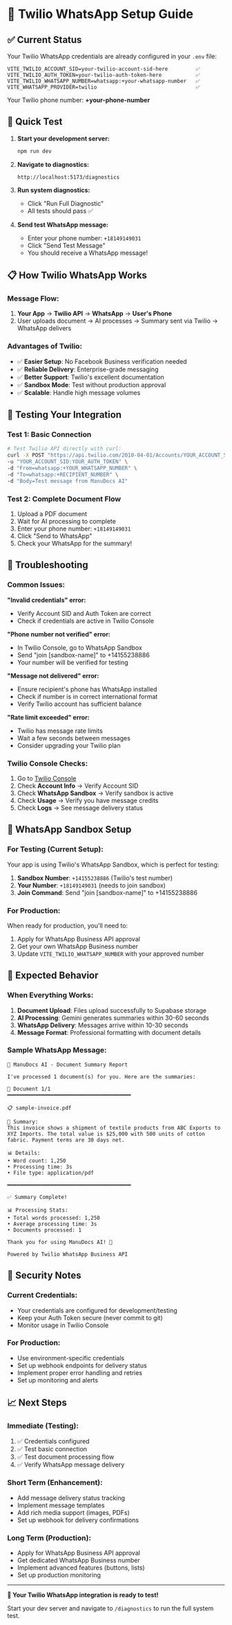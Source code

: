 # 📱 Twilio WhatsApp Setup Guide

## ✅ Current Status

Your Twilio WhatsApp credentials are already configured in your `.env` file:

```env
VITE_TWILIO_ACCOUNT_SID=your-twilio-account-sid-here         ✅
VITE_TWILIO_AUTH_TOKEN=your-twilio-auth-token-here           ✅
VITE_TWILIO_WHATSAPP_NUMBER=whatsapp:+your-whatsapp-number   ✅
VITE_WHATSAPP_PROVIDER=twilio                                ✅
```

Your Twilio phone number: **+your-phone-number**

## 🚀 Quick Test

1. **Start your development server:**

   ```bash
   npm run dev
   ```

2. **Navigate to diagnostics:**

   ```
   http://localhost:5173/diagnostics
   ```

3. **Run system diagnostics:**

   - Click "Run Full Diagnostic"
   - All tests should pass ✅

4. **Send test WhatsApp message:**
   - Enter your phone number: `+18149149031`
   - Click "Send Test Message"
   - You should receive a WhatsApp message!

## 📋 How Twilio WhatsApp Works

### Message Flow:

1. **Your App** → **Twilio API** → **WhatsApp** → **User's Phone**
2. User uploads document → AI processes → Summary sent via Twilio → WhatsApp delivers

### Advantages of Twilio:

- ✅ **Easier Setup**: No Facebook Business verification needed
- ✅ **Reliable Delivery**: Enterprise-grade messaging
- ✅ **Better Support**: Twilio's excellent documentation
- ✅ **Sandbox Mode**: Test without production approval
- ✅ **Scalable**: Handle high message volumes

## 🧪 Testing Your Integration

### Test 1: Basic Connection

```bash
# Test Twilio API directly with curl:
curl -X POST "https://api.twilio.com/2010-04-01/Accounts/YOUR_ACCOUNT_SID/Messages.json" \
-u "YOUR_ACCOUNT_SID:YOUR_AUTH_TOKEN" \
-d "From=whatsapp:+YOUR_WHATSAPP_NUMBER" \
-d "To=whatsapp:+RECIPIENT_NUMBER" \
-d "Body=Test message from ManuDocs AI"
```

### Test 2: Complete Document Flow

1. Upload a PDF document
2. Wait for AI processing to complete
3. Enter your phone number: `+18149149031`
4. Click "Send to WhatsApp"
5. Check your WhatsApp for the summary!

## 🔧 Troubleshooting

### Common Issues:

**"Invalid credentials" error:**

- Verify Account SID and Auth Token are correct
- Check if credentials are active in Twilio Console

**"Phone number not verified" error:**

- In Twilio Console, go to WhatsApp Sandbox
- Send "join [sandbox-name]" to +14155238886
- Your number will be verified for testing

**"Message not delivered" error:**

- Ensure recipient's phone has WhatsApp installed
- Check if number is in correct international format
- Verify Twilio account has sufficient balance

**"Rate limit exceeded" error:**

- Twilio has message rate limits
- Wait a few seconds between messages
- Consider upgrading your Twilio plan

### Twilio Console Checks:

1. Go to [Twilio Console](https://console.twilio.com/)
2. Check **Account Info** → Verify Account SID
3. Check **WhatsApp Sandbox** → Verify sandbox is active
4. Check **Usage** → Verify you have message credits
5. Check **Logs** → See message delivery status

## 📱 WhatsApp Sandbox Setup

### For Testing (Current Setup):

Your app is using Twilio's WhatsApp Sandbox, which is perfect for testing:

1. **Sandbox Number**: `+14155238886` (Twilio's test number)
2. **Your Number**: `+18149149031` (needs to join sandbox)
3. **Join Command**: Send "join [sandbox-name]" to +14155238886

### For Production:

When ready for production, you'll need to:

1. Apply for WhatsApp Business API approval
2. Get your own WhatsApp Business number
3. Update `VITE_TWILIO_WHATSAPP_NUMBER` with your approved number

## 🎯 Expected Behavior

### When Everything Works:

1. **Document Upload**: Files upload successfully to Supabase storage
2. **AI Processing**: Gemini generates summaries within 30-60 seconds
3. **WhatsApp Delivery**: Messages arrive within 10-30 seconds
4. **Message Format**: Professional formatting with document details

### Sample WhatsApp Message:

```
📄 ManuDocs AI - Document Summary Report

I've processed 1 document(s) for you. Here are the summaries:

📄 Document 1/1
━━━━━━━━━━━━━━━━━━━━━━━━━━━━━━━━━━━━━━━━

📋 sample-invoice.pdf

📝 Summary:
This invoice shows a shipment of textile products from ABC Exports to XYZ Imports. The total value is $25,000 with 500 units of cotton fabric. Payment terms are 30 days net.

📊 Details:
• Word count: 1,250
• Processing time: 3s
• File type: application/pdf

━━━━━━━━━━━━━━━━━━━━━━━━━━━━━━━━━━━━━━━━

✅ Summary Complete!

📊 Processing Stats:
• Total words processed: 1,250
• Average processing time: 3s
• Documents processed: 1

Thank you for using ManuDocs AI! 🤖

Powered by Twilio WhatsApp Business API
```

## 🔐 Security Notes

### Current Credentials:

- Your credentials are configured for development/testing
- Keep your Auth Token secure (never commit to git)
- Monitor usage in Twilio Console

### For Production:

- Use environment-specific credentials
- Set up webhook endpoints for delivery status
- Implement proper error handling and retries
- Set up monitoring and alerts

## 📈 Next Steps

### Immediate (Testing):

1. ✅ Credentials configured
2. ✅ Test basic connection
3. ✅ Test document processing flow
4. ✅ Verify WhatsApp message delivery

### Short Term (Enhancement):

- Add message delivery status tracking
- Implement message templates
- Add rich media support (images, PDFs)
- Set up webhook for delivery confirmations

### Long Term (Production):

- Apply for WhatsApp Business API approval
- Get dedicated WhatsApp Business number
- Implement advanced features (buttons, lists)
- Set up production monitoring

---

**🎉 Your Twilio WhatsApp integration is ready to test!**

Start your dev server and navigate to `/diagnostics` to run the full system test.
